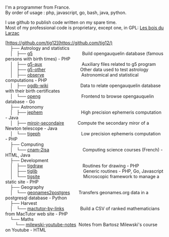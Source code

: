I'm a programmer from France.  
By order of usage : php, javascript, go, bash, java, python.  

I use github to publish code written on my spare time.  
Most of my professional code is proprietary, except one, in GPL: [Les bois du Larzac](https://github.com/bdlarzac/chantiers)

[https://github.com/tig12](https://github.com/tig12/)  
&nbsp;&nbsp;&nbsp;&nbsp;├── Astrology and statistics  
&nbsp;&nbsp;&nbsp;&nbsp;│   ├── [g5](https://github.com/tig12/g5)&nbsp;&nbsp;&nbsp;&nbsp;&nbsp;&nbsp;&nbsp;&nbsp;&nbsp;&nbsp;&nbsp;&nbsp;&nbsp;&nbsp;&nbsp;&nbsp;&nbsp;&nbsp;&nbsp;&nbsp;&nbsp;&nbsp;&nbsp;&nbsp;&nbsp;&nbsp;&nbsp;&nbsp;&nbsp;&nbsp;&nbsp;&nbsp;&nbsp;&nbsp;&nbsp;&nbsp;&nbsp;&nbsp;&nbsp;&nbsp;Build opengauquelin database (famous persons with birth times) - PHP  
&nbsp;&nbsp;&nbsp;&nbsp;│   ├── [g5-aux](https://github.com/tig12/g5-aux)&nbsp;&nbsp;&nbsp;&nbsp;&nbsp;&nbsp;&nbsp;&nbsp;&nbsp;&nbsp;&nbsp;&nbsp;&nbsp;&nbsp;&nbsp;&nbsp;&nbsp;&nbsp;&nbsp;&nbsp;&nbsp;&nbsp;&nbsp;&nbsp;&nbsp;&nbsp;&nbsp;&nbsp;&nbsp;&nbsp;&nbsp;&nbsp;Auxiliary files related to g5 program  
&nbsp;&nbsp;&nbsp;&nbsp;│   ├── [g5-other](https://github.com/tig12/g5-other)&nbsp;&nbsp;&nbsp;&nbsp;&nbsp;&nbsp;&nbsp;&nbsp;&nbsp;&nbsp;&nbsp;&nbsp;&nbsp;&nbsp;&nbsp;&nbsp;&nbsp;&nbsp;&nbsp;&nbsp;&nbsp;&nbsp;&nbsp;&nbsp;&nbsp;&nbsp;&nbsp;&nbsp;Other data used to test astrology  
&nbsp;&nbsp;&nbsp;&nbsp;│   ├── [observe](https://github.com/tig12/observe)&nbsp;&nbsp;&nbsp;&nbsp;&nbsp;&nbsp;&nbsp;&nbsp;&nbsp;&nbsp;&nbsp;&nbsp;&nbsp;&nbsp;&nbsp;&nbsp;&nbsp;&nbsp;&nbsp;&nbsp;&nbsp;&nbsp;&nbsp;&nbsp;&nbsp;&nbsp;&nbsp;&nbsp;&nbsp;&nbsp;Astronomical and statistical computations - PHP  
&nbsp;&nbsp;&nbsp;&nbsp;│   ├── [ogdb-wiki](https://github.com/tig12/ogdb-wiki)&nbsp;&nbsp;&nbsp;&nbsp;&nbsp;&nbsp;&nbsp;&nbsp;&nbsp;&nbsp;&nbsp;&nbsp;&nbsp;&nbsp;&nbsp;&nbsp;&nbsp;&nbsp;&nbsp;&nbsp;&nbsp;&nbsp;&nbsp;&nbsp;&nbsp;&nbsp;Data to relate opengauquelin database with their birth certificates  
&nbsp;&nbsp;&nbsp;&nbsp;│   └── [openg](https://github.com/tig12/openg)&nbsp;&nbsp;&nbsp;&nbsp;&nbsp;&nbsp;&nbsp;&nbsp;&nbsp;&nbsp;&nbsp;&nbsp;&nbsp;&nbsp;&nbsp;&nbsp;&nbsp;&nbsp;&nbsp;&nbsp;&nbsp;&nbsp;&nbsp;&nbsp;&nbsp;&nbsp;&nbsp;&nbsp;&nbsp;&nbsp;&nbsp;&nbsp;&nbsp;Frontend to browse opengauquelin database - Go  
&nbsp;&nbsp;&nbsp;&nbsp;├── Astronomy  
&nbsp;&nbsp;&nbsp;&nbsp;│   ├── [jephem](https://github.com/tig12/jephem)&nbsp;&nbsp;&nbsp;&nbsp;&nbsp;&nbsp;&nbsp;&nbsp;&nbsp;&nbsp;&nbsp;&nbsp;&nbsp;&nbsp;&nbsp;&nbsp;&nbsp;&nbsp;&nbsp;&nbsp;&nbsp;&nbsp;&nbsp;&nbsp;&nbsp;&nbsp;&nbsp;&nbsp;&nbsp;&nbsp;&nbsp;High precision ephemeris computation - Java  
&nbsp;&nbsp;&nbsp;&nbsp;│   ├── [miroir-secondaire](https://github.com/tig12/miroir-secondaire)&nbsp;&nbsp;&nbsp;&nbsp;&nbsp;&nbsp;&nbsp;&nbsp;&nbsp;&nbsp;&nbsp;Compute the secondary miror of a Newton telescope - Java  
&nbsp;&nbsp;&nbsp;&nbsp;│   └── [tigeph](https://github.com/tig12/tigeph)&nbsp;&nbsp;&nbsp;&nbsp;&nbsp;&nbsp;&nbsp;&nbsp;&nbsp;&nbsp;&nbsp;&nbsp;&nbsp;&nbsp;&nbsp;&nbsp;&nbsp;&nbsp;&nbsp;&nbsp;&nbsp;&nbsp;&nbsp;&nbsp;&nbsp;&nbsp;&nbsp;&nbsp;&nbsp;&nbsp;&nbsp;&nbsp;&nbsp;Low precision ephemeris computation - PHP  
&nbsp;&nbsp;&nbsp;&nbsp;├── Computing  
&nbsp;&nbsp;&nbsp;&nbsp;│   └── [cnam-2isa](https://github.com/tig12/cnam-2isa)&nbsp;&nbsp;&nbsp;&nbsp;&nbsp;&nbsp;&nbsp;&nbsp;&nbsp;&nbsp;&nbsp;&nbsp;&nbsp;&nbsp;&nbsp;&nbsp;&nbsp;&nbsp;&nbsp;&nbsp;&nbsp;&nbsp;&nbsp;&nbsp;&nbsp;&nbsp;&nbsp;Computing science courses (French) - HTML, Java  
&nbsp;&nbsp;&nbsp;&nbsp;├── Development  
&nbsp;&nbsp;&nbsp;&nbsp;│   ├── [tigdraw](https://github.com/tig12/tigdraw)&nbsp;&nbsp;&nbsp;&nbsp;&nbsp;&nbsp;&nbsp;&nbsp;&nbsp;&nbsp;&nbsp;&nbsp;&nbsp;&nbsp;&nbsp;&nbsp;&nbsp;&nbsp;&nbsp;&nbsp;&nbsp;&nbsp;&nbsp;&nbsp;&nbsp;&nbsp;&nbsp;&nbsp;&nbsp;&nbsp;&nbsp;&nbsp;Routines for drawing - PHP  
&nbsp;&nbsp;&nbsp;&nbsp;│   ├── [tiglib](https://github.com/tig12/tiglib)&nbsp;&nbsp;&nbsp;&nbsp;&nbsp;&nbsp;&nbsp;&nbsp;&nbsp;&nbsp;&nbsp;&nbsp;&nbsp;&nbsp;&nbsp;&nbsp;&nbsp;&nbsp;&nbsp;&nbsp;&nbsp;&nbsp;&nbsp;&nbsp;&nbsp;&nbsp;&nbsp;&nbsp;&nbsp;&nbsp;&nbsp;&nbsp;&nbsp;&nbsp;&nbsp;&nbsp;&nbsp;Generic routines - PHP, Go, Javascript  
&nbsp;&nbsp;&nbsp;&nbsp;│   └── [tigsite](https://github.com/tig12/tigsite)&nbsp;&nbsp;&nbsp;&nbsp;&nbsp;&nbsp;&nbsp;&nbsp;&nbsp;&nbsp;&nbsp;&nbsp;&nbsp;&nbsp;&nbsp;&nbsp;&nbsp;&nbsp;&nbsp;&nbsp;&nbsp;&nbsp;&nbsp;&nbsp;&nbsp;&nbsp;&nbsp;&nbsp;&nbsp;&nbsp;&nbsp;&nbsp;&nbsp;&nbsp;&nbsp;Microscopic framework to manage a static site - PHP  
&nbsp;&nbsp;&nbsp;&nbsp;├── Geography  
&nbsp;&nbsp;&nbsp;&nbsp;│   └── [geonames2postgres](https://github.com/tig12/geonames2postgres)&nbsp;&nbsp;&nbsp;&nbsp;&nbsp;&nbsp;&nbsp;Transfers geonames.org data in a postgresql database - Python  
&nbsp;&nbsp;&nbsp;&nbsp;├── Harvest  
&nbsp;&nbsp;&nbsp;&nbsp;│   └── [mactutor-by-links](https://github.com/tig12/mactutor-by-links)&nbsp;&nbsp;&nbsp;&nbsp;&nbsp;&nbsp;&nbsp;&nbsp;&nbsp;&nbsp;&nbsp;&nbsp;&nbsp;Build a CSV of ranked mathematicians from MacTutor web site - PHP  
&nbsp;&nbsp;&nbsp;&nbsp;└── Maths  
&nbsp;&nbsp;&nbsp;&nbsp;&nbsp;&nbsp;&nbsp; └── [milewski-youtube-notes](https://github.com/tig12/Maths/milewski-youtube-notes)&nbsp;&nbsp;Notes from Bartosz Milewski's course on Youtube - HTML  


